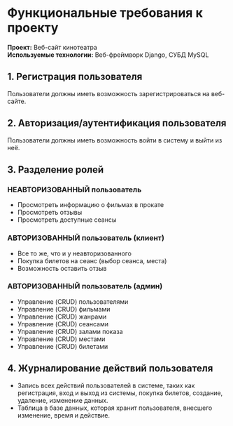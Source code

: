 # Функциональные требования к проекту

**Проект:** Веб-сайт кинотеатра  
**Используемые технологии:** Веб-фреймворк Django, СУБД MySQL

## 1. Регистрация пользователя
Пользователи должны иметь возможность зарегистрироваться на веб-сайте.

## 2. Авторизация/аутентификация пользователя
Пользователи должны иметь возможность войти в систему и выйти из неё.

## 3. Разделение ролей

### НЕАВТОРИЗОВАННЫЙ пользователь
- Просмотреть информацию о фильмах в прокате
- Просмотреть отзывы
- Просмотреть доступные сеансы

### АВТОРИЗОВАННЫЙ пользователь (клиент)
- Все то же, что и у неавторизованного
- Покупка билетов на сеанс (выбор сеанса, места)
- Возможность оставить отзыв

### АВТОРИЗОВАННЫЙ пользователь (админ)
- Управление (CRUD) пользователями
- Управление (CRUD) фильмами
- Управление (CRUD) жанрами
- Управление (CRUD) сеансами
- Управление (CRUD) залами показа
- Управление (CRUD) местами
- Управление (CRUD) билетами

## 4. Журналирование действий пользователя
- Запись всех действий пользователей в системе, таких как регистрация, вход и выход из системы, покупка билетов, создание, удаление, изменение данных.
- Таблица в базе данных, которая хранит пользователя, внесшего изменение, время и действие.
